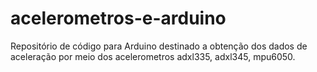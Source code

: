 # acelerometros-e-arduino
Repositório de código para Arduino destinado a obtenção dos dados de aceleração por meio dos acelerometros adxl335, adxl345, mpu6050.
